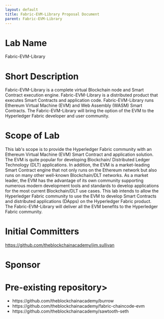 ```yaml
---
layout: default
title: Fabric-EVM-Library Proposal Document
parent: Fabric-EVM-Library
---
```

# Lab Name
Fabric-EVM-Library

# Short Description

Fabric-EVM-Library is a complete virtual Blockchain node and Smart Contract execution engine. Fabric-EVM-Library is a distributed product that executes Smart Contracts and application code. Fabric-EVM-Library runs Ethereum Virtual Machine (EVM) and Web Assembly (WASM) Smart Contracts. The Fabric-EVM-Library will bring the option of the EVM to the Hyperledger Fabric developer and user community.

# Scope of Lab
This lab's scope is to provide the Hyperledger Fabric community with an Ethereum Virtual Machine (EVM) Smart Contract and application solution. The EVM is quite popular for developing Blockchain/ Distributed Ledger Technology (DLT) applications. In addition, the EVM is a market-leading Smart Contract engine that not only runs on the Ethereum network but also runs on many other well-known Blockchain/DLT networks. As a market leader, the EVM has the advantage of its own community supporting numerous modern development tools and standards to develop applications for the most current Blockchain/DLT use cases. This lab intends to allow the Hyperledger Fabric community to use the EVM to develop Smart Contracts and distributed applications (DApps) on the Hyperledger Fabric product. The Fabric-EVM-Library will deliver all the EVM benefits to the Hyperledger Fabric community.

# Initial Committers

 https://github.com/theblockchainacademy/jim.sullivan

# Sponsor



# Pre-existing repository>

<ul> <li>https://github.com/theblockchainacademy/burrow</li>
<li>https://github.com/theblockchainacademy/fabric-chaincode-evm</li>
<li>https://github.com/theblockchainacademy/sawtooth-seth</li> </ul><br>

